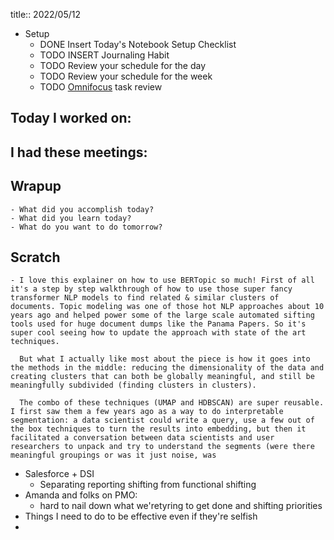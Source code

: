 title:: 2022/05/12

- Setup
	- DONE Insert Today's Notebook Setup Checklist
	- TODO INSERT Journaling Habit
	- TODO Review your schedule for the day
	- TODO Review your schedule for the week
	- TODO [Omnifocus](omnifocus://) task review
## Today I worked on:
## I had these meetings:
## Wrapup
	- What did you accomplish today?
	- What did you learn today?
	- What do you want to do tomorrow?
## Scratch
	- I love this explainer on how to use BERTopic so much! First of all it's a step by step walkthrough of how to use those super fancy transformer NLP models to find related & similar clusters of documents. Topic modeling was one of those hot NLP approaches about 10 years ago and helped power some of the large scale automated sifting tools used for huge document dumps like the Panama Papers. So it's super cool seeing how to update the approach with state of the art techniques. 
	  
	  But what I actually like most about the piece is how it goes into the methods in the middle: reducing the dimensionality of the data and creating clusters that can both be globally meaningful, and still be meaningfully subdivided (finding clusters in clusters).
	  
	  The combo of these techniques (UMAP and HDBSCAN) are super reusable. I first saw them a few years ago as a way to do interpretable segmentation: a data scientist could write a query, use a few out of the box techniques to turn the results into embedding, but then it facilitated a conversation between data scientists and user researchers to unpack and try to understand the segments (were there meaningful groupings or was it just noise, was
- Salesforce + DSI
	- Separating reporting shifting from functional shifting
- Amanda and folks on PMO:
	- hard to nail down what we'retyring to get done and shifting priorities
- Things I need to do to be effective even if they're selfish
-